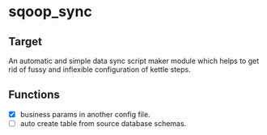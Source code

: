 # sqoop_sync

## Target

An automatic and simple data sync script maker module which helps to get rid of fussy and inflexible configuration of kettle steps.

## Functions

- [x] business params in another config file.
- [ ] auto create table from source database schemas.
